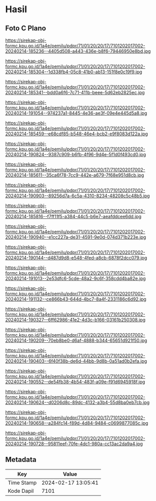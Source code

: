 # Hasil

## Foto C Plano

https://sirekap-obj-formc.kpu.go.id/1a4e/pemilu/pdpr/71/01/20/20/17/7101202017002-20240214-185236--4405d508-a443-436e-b8f6-79446950e8bd.jpg

https://sirekap-obj-formc.kpu.go.id/1a4e/pemilu/pdpr/71/01/20/20/17/7101202017002-20240214-185304--1d338fb4-05c8-41b0-ab13-151f8e0c19f9.jpg

https://sirekap-obj-formc.kpu.go.id/1a4e/pemilu/pdpr/71/01/20/20/17/7101202017002-20240214-185341--bdd0a6f6-7c71-411b-beee-5d62eb2825ec.jpg

https://sirekap-obj-formc.kpu.go.id/1a4e/pemilu/pdpr/71/01/20/20/17/7101202017002-20240214-191054--974237a1-8445-4e36-ae3f-09e4e445d5a8.jpg

https://sirekap-obj-formc.kpu.go.id/1a4e/pemilu/pdpr/71/01/20/20/17/7101202017002-20240214-185459--e68cdf85-b548-46e4-bcb2-e9f8083d122a.jpg

https://sirekap-obj-formc.kpu.go.id/1a4e/pemilu/pdpr/71/01/20/20/17/7101202017002-20240214-190824--9387c909-b6fb-4f96-9d4e-5f1d0f493cd0.jpg

https://sirekap-obj-formc.kpu.go.id/1a4e/pemilu/pdpr/71/01/20/20/17/7101202017002-20240214-185611--35ca6f78-7cc9-442e-a679-7f68e951d8cb.jpg

https://sirekap-obj-formc.kpu.go.id/1a4e/pemilu/pdpr/71/01/20/20/17/7101202017002-20240214-190903--89256d7a-6c5a-4310-8234-48208c5c48b5.jpg

https://sirekap-obj-formc.kpu.go.id/1a4e/pemilu/pdpr/71/01/20/20/17/7101202017002-20240214-185816--f7ff11f5-a384-44c5-b6e7-aeafddcee6dd.jpg

https://sirekap-obj-formc.kpu.go.id/1a4e/pemilu/pdpr/71/01/20/20/17/7101202017002-20240214-190940--e1cc227a-de31-4591-9e0d-074d371b223e.jpg

https://sirekap-obj-formc.kpu.go.id/1a4e/pemilu/pdpr/71/01/20/20/17/7101202017002-20240214-190144--d487d9d8-e548-4fed-a8cb-6878f2dcc079.jpg

https://sirekap-obj-formc.kpu.go.id/1a4e/pemilu/pdpr/71/01/20/20/17/7101202017002-20240214-191013--2e53dfc6-5cde-48a2-9c6f-358cdd4ba82e.jpg

https://sirekap-obj-formc.kpu.go.id/1a4e/pemilu/pdpr/71/01/20/20/17/7101202017002-20240214-191132--ce866b43-644d-4bc7-8a4f-2331186c6d92.jpg

https://sirekap-obj-formc.kpu.go.id/1a4e/pemilu/pdpr/71/01/20/20/17/7101202017002-20240214-190327--6ff62986-41e2-4d3c-b166-03161b250308.jpg

https://sirekap-obj-formc.kpu.go.id/1a4e/pemilu/pdpr/71/01/20/20/17/7101202017002-20240214-190209--70eb8be0-d6af-4888-b344-65651d921f50.jpg

https://sirekap-obj-formc.kpu.go.id/1a4e/pemilu/pdpr/71/01/20/20/17/7101202017002-20240214-190403--6f40f38b-de6d-44bb-9d8b-0a51ad0b2efa.jpg

https://sirekap-obj-formc.kpu.go.id/1a4e/pemilu/pdpr/71/01/20/20/17/7101202017002-20240214-190552--de54fb38-4b54-483f-a09e-f91d6945918f.jpg

https://sirekap-obj-formc.kpu.go.id/1a4e/pemilu/pdpr/71/01/20/20/17/7101202017002-20240214-190624--d0206d8c-89dc-4132-a3b4-55d8ba0eb7cb.jpg

https://sirekap-obj-formc.kpu.go.id/1a4e/pemilu/pdpr/71/01/20/20/17/7101202017002-20240214-190658--a284fc14-f89d-4d84-9484-c0699877085c.jpg

https://sirekap-obj-formc.kpu.go.id/1a4e/pemilu/pdpr/71/01/20/20/17/7101202017002-20240214-190728--95811eef-70fe-4dc1-980a-cc13ac2da9a4.jpg


## Metadata

| Key        | Value               |
| ---------- | ------------------- |
| Time Stamp | 2024-02-17 13:05:41 |
| Kode Dapil | 7101                |



